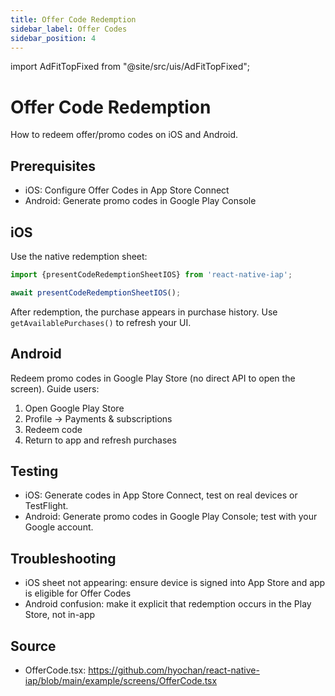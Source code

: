 ```yaml
---
title: Offer Code Redemption
sidebar_label: Offer Codes
sidebar_position: 4
---
```


import AdFitTopFixed from "@site/src/uis/AdFitTopFixed";

# Offer Code Redemption

<AdFitTopFixed />

How to redeem offer/promo codes on iOS and Android.

## Prerequisites

- iOS: Configure Offer Codes in App Store Connect
- Android: Generate promo codes in Google Play Console

## iOS

Use the native redemption sheet:

```ts
import {presentCodeRedemptionSheetIOS} from 'react-native-iap';

await presentCodeRedemptionSheetIOS();
```

After redemption, the purchase appears in purchase history. Use `getAvailablePurchases()` to refresh your UI.

## Android

Redeem promo codes in Google Play Store (no direct API to open the screen). Guide users:

1. Open Google Play Store
2. Profile → Payments & subscriptions
3. Redeem code
4. Return to app and refresh purchases

## Testing

- iOS: Generate codes in App Store Connect, test on real devices or TestFlight.
- Android: Generate promo codes in Google Play Console; test with your Google account.

## Troubleshooting

- iOS sheet not appearing: ensure device is signed into App Store and app is eligible for Offer Codes
- Android confusion: make it explicit that redemption occurs in the Play Store, not in-app

## Source

- OfferCode.tsx: https://github.com/hyochan/react-native-iap/blob/main/example/screens/OfferCode.tsx
